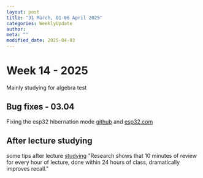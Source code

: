 ```yaml
---
layout: post
title: "31 March, 01-06 April 2025"
categories: WeeklyUpdate
author:
meta: ""
modified_date: 2025-04-03
---
```


# Week 14 - 2025
Mainly studying for algebra test

## Bug fixes - 03.04
Fixing the esp32 hibernation mode [github](https://github.com/espressif/esp-idf/issues/11839) and [esp32.com](https://esp32.com/viewtopic.php?t=40005)

## After lecture studying
some tips after lecture [studying](https://www.lib.sfu.ca/about/branches-depts/slc/learning/exam-prep/reviewing-after-lecture)
"Research shows that 10 minutes of review for every hour of lecture, done within 24 hours of class, dramatically improves recall."
